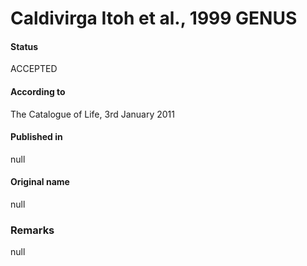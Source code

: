 # Caldivirga Itoh et al., 1999 GENUS

#### Status
ACCEPTED

#### According to
The Catalogue of Life, 3rd January 2011

#### Published in
null

#### Original name
null

### Remarks
null